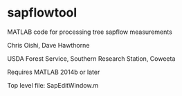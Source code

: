 # sapflowtool

MATLAB code for processing tree sapflow measurements

Chris Oishi, Dave Hawthorne 

USDA Forest Service, Southern Research Station, Coweeta 


Requires MATLAB 2014b or later

Top level file: SapEditWindow.m
